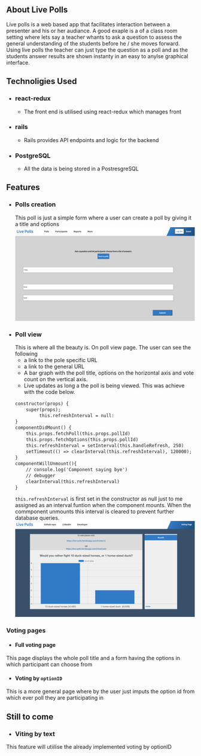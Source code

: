 ## About Live Polls
Live polls is a web based app that facilitates interaction between a presenter and his or her audiance. A good exaple is a of a class room setting where lets say a teacher whants to ask a question to assess the general understanding of the students before he / she moves forward. Using live polls the teacher can just type the  question as a poll and as the students answer results are shown instanty in an easy to anylse graphical interface.

## Technoligies Used
 * ### react-redux
   * The front end is utilised using react-redux which manages front 
 * ### rails
   * Rails provides API endpoints and logic for the backend
 * ### PostgreSQL
   * All the data is being stored in a PostresgreSQL
## Features
  * ### Polls creation
    This poll is just a simple form where a user can create a poll by giving it a title and options
    ![Poll show page](https://github.com/Solomon-T/live_polls/blob/master/images/poll_create_form.png)
  * ### Poll view
    This is where all the beauty is. On poll view page. The user can see the following
    * a link to the pole specific URL
    * a link to the general URL
    * A bar graph with the poll title, options on the horizontal axis and vote count on the vertical axis.
    * Live updates as long a the poll is being viewed. This was achieve with the code below.
    ```
    constructor(props) {
        super(props);
             this.refreshInterval = null:   
    }
    componentDidMount() {
        this.props.fetchPoll(this.props.pollId)
        this.props.fetchOptions(this.props.pollId)
        this.refreshInterval = setInterval(this.handleRefresh, 250)
        setTimeout(() => clearInterval(this.refreshInterval), 120000);
    }
    componentWillUnmount(){
        // console.log('Component saying bye')
        // debugger
        clearInterval(this.refreshInterval)
    }
    ```
    `this.refreshInterval` is first set in the constructor as null just to me assigned as an interval funtion when the component mounts. When the commponent unmounts this interval is cleared to prevent further database queries. 
    ![Poll show page](https://github.com/Solomon-T/live_polls/blob/master/images/poll_show.png)
### Voting pages
   * #### Full voting page
   This page displays the whole poll title and a form having the options in which participant can choose from
   * #### Voting by `optionID`
   This is a more general page where by the user just imputs the option id from which ever poll they are participating in

## Still to come
  * ### Viting by text
  This feature will utiilise the already implemented voting by optionID
